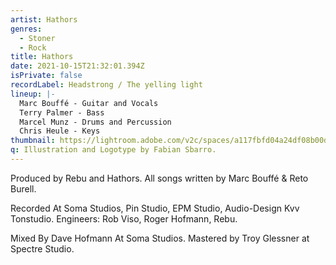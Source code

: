 ```yaml
---
artist: Hathors
genres:
  - Stoner
  - Rock
title: Hathors
date: 2021-10-15T21:32:01.394Z
isPrivate: false
recordLabel: Headstrong / The yelling light
lineup: |-
  Marc Bouffé - Guitar and Vocals 
  Terry Palmer - Bass
  Marcel Munz - Drums and Percussion
  Chris Heule - Keys
thumbnail: https://lightroom.adobe.com/v2c/spaces/a117fbfd04a24df08b00dc7343422215/assets/5aff9652f4540936d4d6fa45c63293f0/revisions/b1deb3bf67124c908b35005fe6e1b922/renditions/d4a8a123a9f0bd144e65c8dee83e6087
q: Illustration and Logotype by Fabian Sbarro.
---
```

Produced by Rebu and Hathors. All songs written by Marc Bouffé & Reto Burell. 

Recorded At Soma Studios, Pin Studio, EPM Studio, Audio-Design Kvv Tonstudio. Engineers: Rob Viso, Roger Hofmann, Rebu.

Mixed By Dave Hofmann At Soma Studios. Mastered by Troy Glessner at Spectre Studio.
